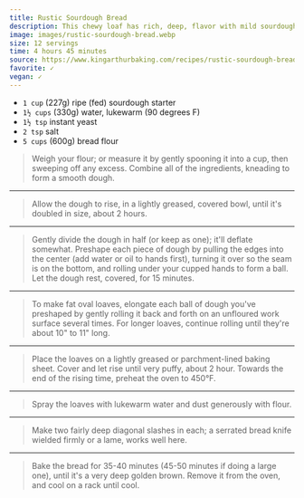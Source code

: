 ```yaml
---
title: Rustic Sourdough Bread
description: This chewy loaf has rich, deep, flavor with mild sourdough tang. Since it includes commercial yeast as well as starter, you're guaranteed a good, strong rise — even if your starter isn't quite up to snuff.
image: images/rustic-sourdough-bread.webp
size: 12 servings
time: 4 hours 45 minutes
source: https://www.kingarthurbaking.com/recipes/rustic-sourdough-bread-recipe
favorite: ✓
vegan: ✓
---
```


* `1 cup` (227g) ripe (fed) sourdough starter
* `1½ cups` (330g) water, lukewarm (90 degrees F)
* `1½ tsp` instant yeast
* `2 tsp` salt
* `5 cups` (600g) bread flour

> Weigh your flour; or measure it by gently spooning it into a cup, then sweeping off any excess. Combine all of the ingredients, kneading to form a smooth dough.

---

> Allow the dough to rise, in a lightly greased, covered bowl, until it's doubled in size, about 2 hours.

---

> Gently divide the dough in half (or keep as one); it'll deflate somewhat. Preshape each piece of dough by pulling the edges into the center (add water or oil to hands first), turning it over so the seam is on the bottom, and rolling under your cupped hands to form a ball. Let the dough rest, covered, for 15 minutes.

---

> To make fat oval loaves, elongate each ball of dough you've preshaped by gently rolling it back and forth on an unfloured work surface several times. For longer loaves, continue rolling until they're about 10" to 11" long. 

---

> Place the loaves on a lightly greased or parchment-lined baking sheet. Cover and let rise until very puffy, about 2 hour. Towards the end of the rising time, preheat the oven to 450°F.

---

> Spray the loaves with lukewarm water and dust generously with flour.

---

> Make two fairly deep diagonal slashes in each; a serrated bread knife wielded firmly or a lame, works well here.

---

> Bake the bread for 35-40 minutes (45-50 minutes if doing a large one), until it's a very deep golden brown. Remove it from the oven, and cool on a rack until cool.
